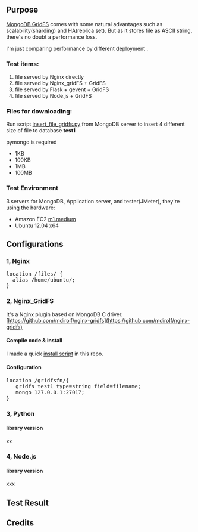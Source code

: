 ## Purpose
[MongoDB GridFS](http://docs.mongodb.org/manual/core/gridfs/) comes with some natural advantages such as scalability(sharding) and HA(replica set). But as it stores file as ASCII string, there's no doubt a performance loss.

I'm just comparing performance by different deployment .


### Test items:
>
 1. file served by Nginx directly 
 2. file served by Nginx_gridFS + GridFS
 3. file served by Flask + gevent + GridFS
 4. file served by Node.js + GridFS

### Files for downloading:
Run script [insert_file_gridfs.py](/insert_file_gridfs.py) from MongoDB server to insert 4 different size of file to database <strong>test1</strong>

pymongo is required
>
 - 1KB
 - 100KB
 - 1MB
 - 100MB

### Test Environment
3 servers for MongoDB, Application server, and tester(JMeter), they're using the hardware:
> 
 - Amazon EC2 [m1.medium](http://aws.amazon.com/ec2/instance-types/#selecting-instance-types)
 - Ubuntu 12.04 x64

## Configurations

### 1, Nginx
<pre>
location /files/ {
  alias /home/ubuntu/;
} 
</pre>

### 2, Nginx_GridFS
It's a Nginx plugin based on MongoDB C driver. [https://github.com/mdirolf/nginx-gridfs](https://github.com/mdirolf/nginx-gridfs)

#### Compile code & install
I made a quick [install script](/nginx_gridfs_install.sh) in this repo. 
#### Configuration
<pre>
location /gridfsfn/{
   gridfs test1 type=string field=filename;
   mongo 127.0.0.1:27017;
}
</pre>

### 3, Python 
#### library version
xx

### 4, Node.js
#### library version
xxx

## Test Result



## Credits
